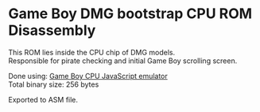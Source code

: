 # Game Boy DMG bootstrap CPU ROM Disassembly

This ROM lies inside the CPU chip of DMG models.  
Responsible for pirate checking and initial Game Boy scrolling screen.

Done using: [Game Boy CPU JavaScript emulator](https://github.com/raphaklaus/gameboy-cpu)  
Total binary size: 256 bytes

Exported to ASM file.
